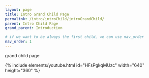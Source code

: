 ```yaml
---
layout: page
title: Intro Grand Child Page
permalink: /intro/introChild/introGrandChild/
parent: Intro Child Page
grand_parent: Introduction

# if we want to be always the first child, we can use nav_order
nav_order: 1
---
```


grand child page

{% include elements/youtube.html id="HFsPgkqMUzc" width="640" height="360" %}